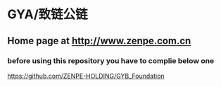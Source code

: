 # GYA/致链公链
## Home page at http://www.zenpe.com.cn

### before using this repository you have to complie below one 
https://github.com/ZENPE-HOLDING/GYB_Foundation
